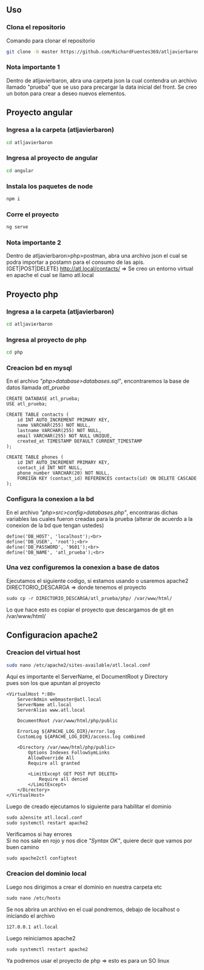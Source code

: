 ## Uso

### Clona el repositorio
Comando para clonar el repositorio

```bash
git clone -b master https://github.com/RichardFuentes369/atljavierbaron 
```

### Nota importante 1
Dentro de atljavierbaron, abra una carpeta json la cual contendra un archivo llamado "prueba" que se uso para precargar la data inicial del front. Se creo un boton para crear a deseo nuevos elementos. 

## Proyecto angular

### Ingresa a la carpeta (atljavierbaron)
```bash 
cd atljavierbaron
```
### Ingresa al proyecto de angular
```bash
cd angular
```
### Instala los paquetes de node
```bash
npm i
```
### Corre el proyecto
```bash
ng serve
```

### Nota importante 2
Dentro de atljavierbaron>php>postman, abra una archivo json el cual se podra importar a postamn para el consumo de las apis. (GET|POST|DELETE) http://atl.local/contacts/ => Se creo un entorno virtual en apache el cual se llamo atl.local

## Proyecto php

### Ingresa a la carpeta (atljavierbaron)
```bash
cd atljavierbaron
```
### Ingresa al proyecto de php
```bash
cd php
```

### Creacion bd en mysql
En el archivo *"php>database>databases.sql"*, encontraremos la base de datos llamada *atl_prueba*
```
CREATE DATABASE atl_prueba;
USE atl_prueba;

CREATE TABLE contacts (
    id INT AUTO_INCREMENT PRIMARY KEY,
    name VARCHAR(255) NOT NULL,
    lastname VARCHAR(255) NOT NULL,
    email VARCHAR(255) NOT NULL UNIQUE,
    created_at TIMESTAMP DEFAULT CURRENT_TIMESTAMP
);

CREATE TABLE phones (
    id INT AUTO_INCREMENT PRIMARY KEY,
    contact_id INT NOT NULL,
    phone_number VARCHAR(20) NOT NULL,
    FOREIGN KEY (contact_id) REFERENCES contacts(id) ON DELETE CASCADE
);
```

### Configura la conexion a la bd

En el archivo *"php>src>config>databases.php"*, encontraras dichas variables las cuales fueron creadas para la prueba (alterar de acuerdo a la conexion de la bd que tengan ustedes)

```
define('DB_HOST', 'localhost');<br>
define('DB_USER', 'root');<br>
define('DB_PASSWORD', '9601');<br> 
define('DB_NAME', 'atl_prueba');<br> 
```

### Una vez configuremos la conexion a base de datos

Ejecutamos el siguiente codigo, si estamos usando o usaremos apache2
DIRECTORIO_DESCARGA => donde tenemos el proyecto

```
sudo cp -r DIRECTORIO_DESCARGA/atl_prueba/php/ /var/www/html/
```

Lo que hace esto es copiar el proyecto que descargamos de git en /var/www/html/

## Configuracion apache2

### Creacion del virtual host
```bash
sudo nano /etc/apache2/sites-available/atl.local.conf
```
Aquí es importante el ServerName, el DocumentRoot y Directory <br>
pues son los que apuntan al proyecto
```
<VirtualHost *:80>
    ServerAdmin webmaster@atl.local
    ServerName atl.local
    ServerAlias www.atl.local

    DocumentRoot /var/www/html/php/public

    ErrorLog ${APACHE_LOG_DIR}/error.log
    CustomLog ${APACHE_LOG_DIR}/access.log combined

    <Directory /var/www/html/php/public>
        Options Indexes FollowSymLinks
        AllowOverride All         
        Require all granted

        <LimitExcept GET POST PUT DELETE>
            Require all denied
        </LimitExcept>
    </Directory>
</VirtualHost>

```
Luego de creado ejecutamos lo siguiente para habilitar el dominio
```
sudo a2ensite atl.local.conf
sudo systemctl restart apache2
```
Verificamos si hay errores <br>
Si no nos sale en rojo y nos dice *"Syntax OK"*, quiere decir que vamos por buen camino
```
sudo apache2ctl configtest
```
### Creacion del dominio local
Luego nos dirigimos a crear el dominio en nuestra carpeta etc <br>
```
sudo nano /etc/hosts
```
Se nos abrira un archivo en el cual pondremos, debajo de localhost o iniciando el archivo
```
127.0.0.1 atl.local
```
Luego reiniciamos apache2
```
sudo systemctl restart apache2
```
Ya podremos usar el proyecto de php => esto es para un SO linux
